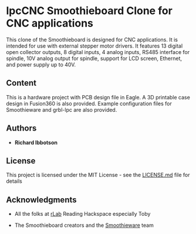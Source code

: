 # lpcCNC Smoothieboard Clone for CNC applications

This clone of the Smoothieboard is designed for CNC applications. It is intended for use with external stepper motor drivers. It features 13 digital open collector outputs, 8 digital inputs, 4 analog inputs, RS485 interface for spindle, 10V analog output for spindle, support for LCD screen, Ethernet, and power supply up to 40V.


## Content

This is a hardware project with PCB design file in Eagle. A 3D printable case design in Fusion360 is also provided. Example configuration files for Smoothieware and grbl-lpc are also provided.



## Authors

* **Richard Ibbotson**  



## License

This project is licensed under the MIT License - see the [LICENSE.md](LICENSE.md) file for details

## Acknowledgments

* All the folks at [rLab](http://www.rlab.org.uk) Reading Hackspace especially Toby
+ The Smoothieboard creators and the [Smoothieware](http://smoothieware.org/) team



